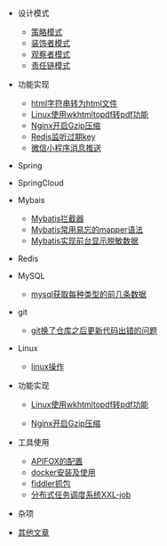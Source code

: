 
- 设计模式
  - [策略模式](设计模式/策略模式.md)
  - [装饰者模式](设计模式/装饰者模式.md)
  - [观察者模式](设计模式/观察者模式.md)
  - [责任链模式](设计模式/责任链模式.md)
- 功能实现
    - [html字符串转为html文件](功能实现/html字符串转为html文件.md)
    - [Linux使用wkhtmltopdf转pdf功能](功能实现/Linux使用wkhtmltopdf转pdf功能.md)
    - [Nginx开启Gzip压缩](功能实现/Nginx开启Gzip压缩.md)
    - [Redis监听过期key](功能实现/Redis监听过期key.md)
    - [微信小程序消息推送](功能实现/微信小程序消息推送.md)
- Spring
- SpringCloud
- Mybais
    - [Mybatis拦截器](Mybatis/Mybatis拦截器.md)
    - [Mybatis常用易忘的mapper语法](Mybatis/Mybatis常用易忘的mapper语法.md)
    - [Mybatis实现前台显示脱敏数据](Mybatis/Mybatis实现前台显示脱敏数据.md)
- Redis
- MySQL

    - [mysql获取每种类型的前几条数据](Mysql/mysql获取每种类型的前几条数据.md)
- git

    - [git换了仓库之后更新代码出错的问题](git/git换了仓库之后更新代码出错的问题.md)
- Linux

    - [linux操作](Linux/linux操作.md)
- 功能实现

  - [Linux使用wkhtmltopdf转pdf功能](功能实现/Linux使用wkhtmltopdf转pdf功能.md)
  
  - [Nginx开启Gzip压缩](功能实现/Nginx开启Gzip压缩.md)
- 工具使用

    - [APIFOX的配置](工具教程/APIFOX的配置.md)
    - [docker安装及使用](工具教程/docker安装及使用.md)
    - [fiddler抓包](工具教程/fiddler抓包.md)
    - [分布式任务调度系统XXL-job](工具教程/分布式任务调度系统XXL-job.md)
- 杂项
- [其他文章](https://gitee.com/cuberzhx/study-diary/tree/page/source)



